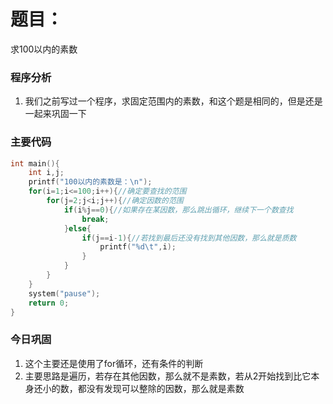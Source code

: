 # 题目：

求100以内的素数



### 程序分析

1. 我们之前写过一个程序，求固定范围内的素数，和这个题是相同的，但是还是一起来巩固一下



### 主要代码

```c
int main(){
    int i,j;
    printf("100以内的素数是：\n");
    for(i=1;i<=100;i++){//确定要查找的范围
        for(j=2;j<i;j++){//确定因数的范围
            if(i%j==0){//如果存在某因数，那么跳出循环，继续下一个数查找
                break;
            }else{
                if(j==i-1){//若找到最后还没有找到其他因数，那么就是质数
                    printf("%d\t",i);
                }
            }
        }
    }
    system("pause");
    return 0;
}
```



### 今日巩固

1. 这个主要还是使用了for循环，还有条件的判断
2. 主要思路是遍历，若存在其他因数，那么就不是素数，若从2开始找到比它本身还小的数，都没有发现可以整除的因数，那么就是素数